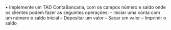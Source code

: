 • Implemente um TAD ContaBancaria, com os campos número e saldo onde os clientes podem fazer as seguintes operações:
  – Iniciar uma conta com um número e saldo inicial
  – Depositar um valor
  – Sacar um valor
  – Imprimir o saldo
